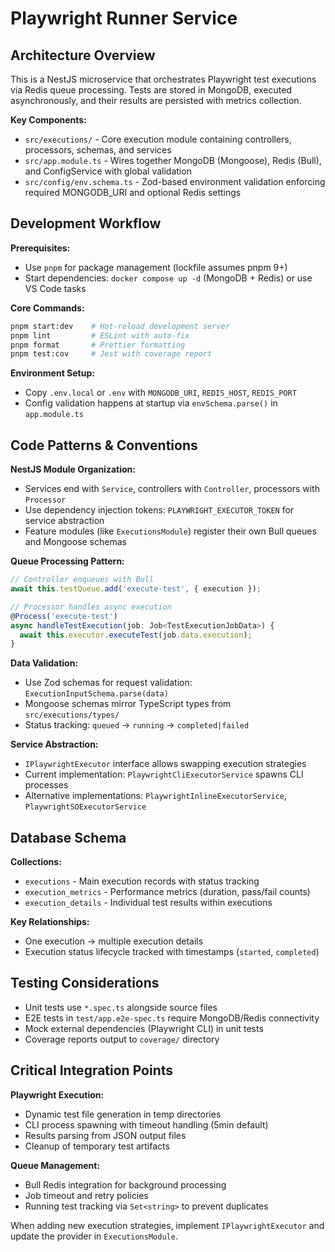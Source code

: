 # Playwright Runner Service

## Architecture Overview

This is a NestJS microservice that orchestrates Playwright test executions via Redis queue processing. Tests are stored in MongoDB, executed asynchronously, and their results are persisted with metrics collection.

**Key Components:**
- `src/executions/` - Core execution module containing controllers, processors, schemas, and services
- `src/app.module.ts` - Wires together MongoDB (Mongoose), Redis (Bull), and ConfigService with global validation
- `src/config/env.schema.ts` - Zod-based environment validation enforcing required MONGODB_URI and optional Redis settings

## Development Workflow

**Prerequisites:**
- Use `pnpm` for package management (lockfile assumes pnpm 9+)
- Start dependencies: `docker compose up -d` (MongoDB + Redis) or use VS Code tasks

**Core Commands:**
```bash
pnpm start:dev    # Hot-reload development server
pnpm lint         # ESLint with auto-fix
pnpm format       # Prettier formatting
pnpm test:cov     # Jest with coverage report
```

**Environment Setup:**
- Copy `.env.local` or `.env` with `MONGODB_URI`, `REDIS_HOST`, `REDIS_PORT`
- Config validation happens at startup via `envSchema.parse()` in `app.module.ts`

## Code Patterns & Conventions

**NestJS Module Organization:**
- Services end with `Service`, controllers with `Controller`, processors with `Processor`
- Use dependency injection tokens: `PLAYWRIGHT_EXECUTOR_TOKEN` for service abstraction
- Feature modules (like `ExecutionsModule`) register their own Bull queues and Mongoose schemas

**Queue Processing Pattern:**
```typescript
// Controller enqueues with Bull
await this.testQueue.add('execute-test', { execution });

// Processor handles async execution
@Process('execute-test')
async handleTestExecution(job: Job<TestExecutionJobData>) {
  await this.executor.executeTest(job.data.execution);
}
```

**Data Validation:**
- Use Zod schemas for request validation: `ExecutionInputSchema.parse(data)`
- Mongoose schemas mirror TypeScript types from `src/executions/types/`
- Status tracking: `queued` → `running` → `completed|failed`

**Service Abstraction:**
- `IPlaywrightExecutor` interface allows swapping execution strategies
- Current implementation: `PlaywrightCliExecutorService` spawns CLI processes
- Alternative implementations: `PlaywrightInlineExecutorService`, `PlaywrightSOExecutorService`

## Database Schema

**Collections:**
- `executions` - Main execution records with status tracking
- `execution_metrics` - Performance metrics (duration, pass/fail counts)
- `execution_details` - Individual test results within executions

**Key Relationships:**
- One execution → multiple execution details
- Execution status lifecycle tracked with timestamps (`started`, `completed`)

## Testing Considerations

- Unit tests use `*.spec.ts` alongside source files
- E2E tests in `test/app.e2e-spec.ts` require MongoDB/Redis connectivity
- Mock external dependencies (Playwright CLI) in unit tests
- Coverage reports output to `coverage/` directory

## Critical Integration Points

**Playwright Execution:**
- Dynamic test file generation in temp directories
- CLI process spawning with timeout handling (5min default)
- Results parsing from JSON output files
- Cleanup of temporary test artifacts

**Queue Management:**
- Bull Redis integration for background processing
- Job timeout and retry policies
- Running test tracking via `Set<string>` to prevent duplicates

When adding new execution strategies, implement `IPlaywrightExecutor` and update the provider in `ExecutionsModule`.
